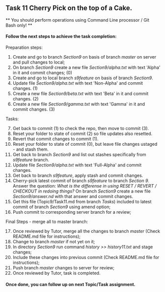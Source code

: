 ## Task 11 Cherry Pick on the top of a Cake.

** You should perform operations using Command Line processor / Git Bash only! **

#### Follow the next steps to achieve the task completion:

Preparation steps:

1.  Create and go to branch *Section9* on basis of branch *master* on server and pull changes to local;
2.  On branch *Section9* create a new file *Section9/alpha.txt* with text 'Alpha' in it and commit changes;			(0)
3.  Create and go to local branch *s9feature* on basis of branch *Section9*.
4.  Update file *Section9/alpha.txt* with text 'Non-Alpha' and commit changes.										(1)
5.  Create a new file *Section9/beta.txt* with text 'Beta' in it and commit changes.								(2)
6.  Create a new file *Section9/gamma.txt* with text 'Gamma' in it and commit changes.								(3)

Tasks:

7.  Get back to commit (1) to check the repo, then move to commit (3).
8.  Reset your folder to state of commit (2) so file updates also resetted.
9.  Revert that commit changes to commit (1).
10. Reset your folder to state of commit (0), but leave file changes ustaged - and stash them.
11. Get back to branch *Section9* and list out stashes specifically from *s9feature* branch.
12. Update file *Section9/alpha.txt* with text 'Full-Alpha' and commit changes.
13. Get back to branch *s9feature*, apply stash and commit changes.
14. Cherry-pick latest commit of branch *s9feature* to branch *Section 9*. Answer the question:
	*What is the differense in using RESET / REVERT / CHECKOUT in redoing things?*
	On branch *Section9* create a new file *Section9/answer.nd* with that answer and commit changes.
15. Get this file (Topic9/Task11.md from branch *Tasks*)  included to latest commit of branch *Section9* using amend option;
16. Push commit to corresponding server branch for a review;

Final Steps - merge all to master branch:

17. Once reviewed by Tutor, merge all the changes to branch *master* (Check README.md file for instructions);
18. Change to branch *master* if not yet on it;
19. In directory *Section9* run command *history >> history11.txt* and stage changes;
20.	Include these changes into previous commit (Check README.md file for instructions);
21.	Push branch *master* changes to server for review;
22. Once reviewed by Tutor, task is completed.

#### Once done, you can follow up on next Topic/Task assignment.